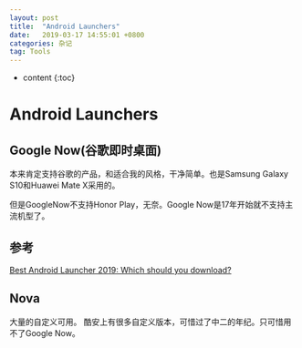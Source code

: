 ```yaml
---
layout: post
title:  "Android Launchers"
date:   2019-03-17 14:55:01 +0800
categories: 杂记
tag: Tools
---
```

* content
{:toc}


# Android Launchers

## Google Now(谷歌即时桌面)
本来肯定支持谷歌的产品，和适合我的风格，干净简单。也是Samsung Galaxy S10和Huawei Mate X采用的。

但是GoogleNow不支持Honor Play，无奈。Google Now是17年开始就不支持主流机型了。

## 参考
[Best Android Launcher 2019: Which should you download?](https://www.trustedreviews.com/best/best-android-launcher-3504311)

## Nova
大量的自定义可用。
酷安上有很多自定义版本，可惜过了中二的年纪。只可惜用不了Google Now。